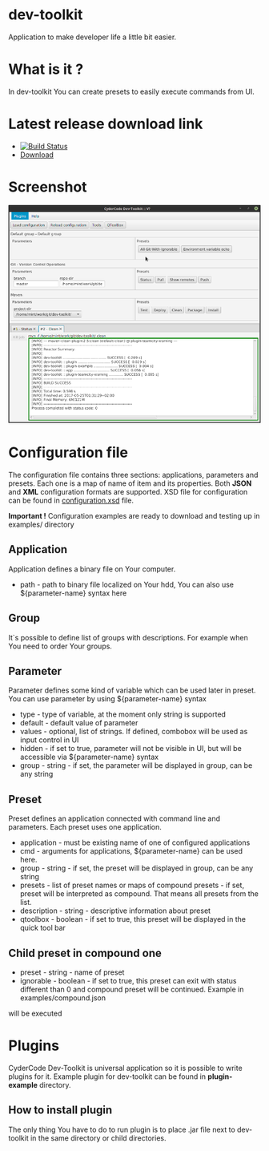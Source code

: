 # dev-toolkit
Application to make developer life a little bit easier. 

# What is it ?
In dev-toolkit You can create presets to easily execute commands from UI. 

# Latest release download link
* [![Build Status](https://travis-ci.org/AdamTomaja/dev-toolkit.svg?branch=master)](https://travis-ci.org/AdamTomaja/dev-toolkit)
* [Download](https://github.com/AdamTomaja/dev-toolkit/releases/latest)

# Screenshot
![Main Window screenshot](https://raw.githubusercontent.com/AdamTomaja/dev-toolkit/master/screenshots/dev-toolkit-2.png)

# Configuration file
The configuration file contains three sections: applications, parameters and presets.
Each one is a map of name of item and its properties.
Both **JSON** and **XML** configuration formats are supported.
XSD file for configuration can be found in [configuration.xsd](app/src/main/java/com/cydercode/devtoolkit/configuration/configuration.xsd) file. 

**Important !** Configuration examples are ready to download and testing up in examples/ directory  

## Application
Application defines a binary file on Your computer. 
* path - path to binary file localized on Your hdd, You can also use ${parameter-name} syntax here

## Group
It`s possible to define list of groups with descriptions. For example when You need to order Your groups. 

## Parameter
Parameter defines some kind of variable which can be used later in preset. 
You can use parameter by using ${parameter-name} syntax
* type - type of variable, at the moment only string is supported
* default - default value of parameter
* values - optional, list of strings. If defined, combobox will be used as input control in UI
* hidden - if set to true, parameter will not be visible in UI, but will be accessible via ${parameter-name} syntax
* group - string - if set, the parameter will be displayed in group, can be any string

## Preset
Preset defines an application connected with command line and parameters. Each preset uses one application.
* application - must be existing name of one of configured applications
* cmd - arguments for applications, ${parameter-name} can be used here. 
* group - string - if set, the preset will be displayed in group, can be any string
* presets - list of preset names or maps of compound presets - if set, preset will be interpreted as compound. That means all presets from the list.
* description - string - descriptive information about preset
* qtoolbox - boolean - if set to true, this preset will be displayed in the quick tool bar

## Child preset in compound one
* preset - string - name of preset
* ignorable - boolean - if set to true, this preset can exit with status different than 0 and compound preset will be continued. Example in examples/compound.json

will be executed

# Plugins
CyderCode Dev-Toolkit is universal application so it is possible to write plugins for it. 
Example plugin for dev-toolkit can be found in **plugin-example** directory.
## How to install plugin
The only thing You have to do to run plugin is to place .jar file next to dev-toolkit in the same directory or child directories.